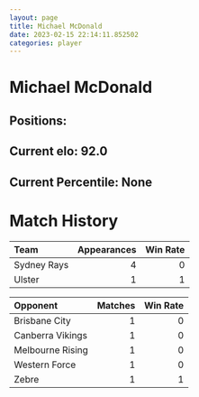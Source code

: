 ```yaml
---  
layout: page  
title: Michael McDonald  
date: 2023-02-15 22:14:11.852502  
categories: player  
---
```

# Michael McDonald

## Positions: 

## Current elo: 92.0

## Current Percentile: None

# Match History


| Team        |   Appearances |   Win Rate |
|:------------|--------------:|-----------:|
| Sydney Rays |             4 |          0 |
| Ulster      |             1 |          1 |

| Opponent         |   Matches |   Win Rate |
|:-----------------|----------:|-----------:|
| Brisbane City    |         1 |          0 |
| Canberra Vikings |         1 |          0 |
| Melbourne Rising |         1 |          0 |
| Western Force    |         1 |          0 |
| Zebre            |         1 |          1 |